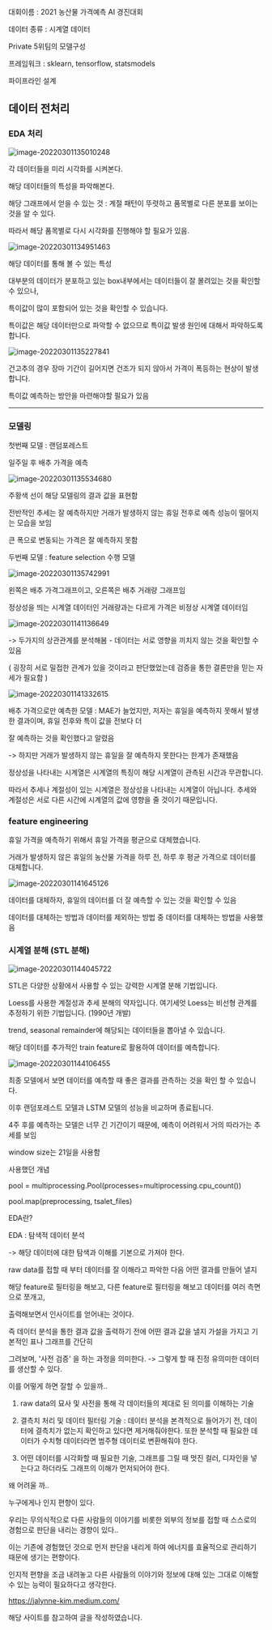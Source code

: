 대회이름 : 2021 농산물 가격예측 AI 경진대회

데이터 종류 : 시계열 데이터



Private 5위팀의 모델구성

프레임워크 : sklearn, tensorflow, statsmodels



파이프라인 설계

## 데이터 전처리

### EDA 처리

![image-20220301135010248](C:\Users\안재현\AppData\Roaming\Typora\typora-user-images\image-20220301135010248.png)

각 데이터들을 미리 시각화를 시켜본다. 

해당 데이터들의 특성을 파악해본다.

해당 그래프에서 얻을 수 있는 것 : 계절 패턴이 뚜렷하고 품목별로 다른 분포를 보이는 것을 알 수 있다.

따라서 해당 품목별로 다시 시각화를 진행해야 할 필요가 있음.

![image-20220301134951463](C:\Users\안재현\AppData\Roaming\Typora\typora-user-images\image-20220301134951463.png)

해당 데이터를 통해 볼 수 있는 특성

대부분의 데이터가 분포하고 있는 box내부에서는 데이터들이 잘 몰려있는 것을 확인할 수 있으나,

특이값이 많이 포함되어 있는 것을 확인할 수 있습니다.

특이값은 해당 데이터만으로 파악할 수 없으므로 특이값 발생 원인에 대해서 파악하도록 합니다.

![image-20220301135227841](C:\Users\안재현\AppData\Roaming\Typora\typora-user-images\image-20220301135227841.png)

건고추의 경우 장마 기간이 길어지면 건조가 되지 않아서 가격이 폭등하는 현상이 발생합니다.

특이값 예측하는 방안을 마련해야할 필요가 있음

---

### 모델링

첫번째 모델 : 랜덤포레스트

일주일 후 배추 가격을 예측

![image-20220301135534680](C:\Users\안재현\AppData\Roaming\Typora\typora-user-images\image-20220301135534680.png)

주황색 선이 해당 모델링의 결과 값을 표현함

전반적인 추세는 잘 예측하지만 거래가 발생하지 않는 휴일 전후로 예측 성능이 떨어지는 모습을 보임

큰 폭으로 변동되는 가격은 잘 예측하지 못함





두번째 모델 : feature selection 수행 모델

![image-20220301135742991](C:\Users\안재현\AppData\Roaming\Typora\typora-user-images\image-20220301135742991.png)



왼쪽은 배추 가격그래프이고, 오른쪽은 배추 거래량 그래프임

정상성을 띄는 시계열 데이터인 거래량과는 다르게 가격은 비정상 시계열 데이터임

![image-20220301141136649](C:\Users\안재현\AppData\Roaming\Typora\typora-user-images\image-20220301141136649.png)

-> 두가지의 상관관계를 분석해봄 - 데이터는 서로 영향을 끼치지 않는 것을 확인할 수 있음

( 굉장히 서로 밀접한 관계가 있을 것이라고 판단했었는데 검증을 통한 결론만을 믿는 자세가 필요함 )



![image-20220301141332615](C:\Users\안재현\AppData\Roaming\Typora\typora-user-images\image-20220301141332615.png)

배추 가격으로만 예측한 모델 : MAE가 늘었지만, 저자는 휴일을 예측하지 못해서 발생한 결과이며, 휴일 전후와 특이 값을 전보다 더

잘 예측하는 것을 확인했다고 알렸음

-> 하지만 거래가 발생하지 않는 휴일을 잘 예측하지 못한다는 한계가 존재했음



정상성을 나타내는 시계열은 시계열의 특징이 해당 시계열이 관측된 시간과 무관합니다.

따라서 추세나 계절성이 있는 시계열은 정상성을 나타내는 시계열이 아닙니다. 추세와 계절성은 서로 다른 시간에 시계열의 값에 영향을 줄 것이기 때문입니다. 



### feature engineering

휴일 가격을 예측하기 위해서 휴일 가격을 평균으로 대체했습니다.

거래가 발생하지 않은 휴일의 농산물 가격을 하루 전, 하루 후 평균 가격으로 데이터를 대체합니다.

![image-20220301141645126](C:\Users\안재현\AppData\Roaming\Typora\typora-user-images\image-20220301141645126.png)

데이터를 대체하자, 휴일의 데이터를 더 잘 예측할 수 있는 것을 확인할 수 있음

데이터를 대체하는 방법과 데이터를 제외하는 방법 중 데이터를 대체하는 방법을 사용했음



### 시계열 분해 (STL 분해)

![image-20220301144045722](C:\Users\안재현\AppData\Roaming\Typora\typora-user-images\image-20220301144045722.png)



STL은 다양한 상황에서 사용할 수 있는 강력한 시계열 분해 기법입니다.

Loess를 사용한 계절성과 추세 분해의 약자입니다. 여기세엇 Loess는 비선형 관계를 추정하기 위한 기법입니다. (1990년 개발)

trend, seasonal remainder에 해당되는 데이터들을 뽑아낼 수 있습니다.

해당 데이터를 추가적인 train feature로 활용하여 데이터를 예측합니다.

![image-20220301144106455](C:\Users\안재현\AppData\Roaming\Typora\typora-user-images\image-20220301144106455.png)

최종 모델에서 보면 데이터를 예측할 때 좋은 결과를 관측하는 것을 확인 할 수 있습니다.



이후 랜덤포레스트 모델과 LSTM 모델의 성능을 비교하며 종료됩니다.

4주 후를 예측하는 모델은 너무 긴 기간이기 때문에, 예측이 어려워서 거의 따라가는 추세를 보임

window size는 21일을 사용함



사용했던 개념

pool = multiprocessing.Pool(processes=multiprocessing.cpu_count())

pool.map(preprocessing, tsalet_files)







EDA란?

EDA : 탐색적 데이터 분석

-> 해당 데이터에 대한 탐색과 이해를 기본으로 가져야 한다.

raw data를 접할 때 부터 데이터를 잘 이해라고 파악한 다음 어떤 결과를 만들어 낼지 

해당 feature로 필터링을 해보고, 다른 feature로 필터링을 해보고 데이터를 여러 측면으로 쪼개고,

출력해보면서 인사이트를 얻어내는 것이다.

즉 데이터 분석을 통한 결과 값을 출력하기 전에 어떤 결과 값을 낼지 가설을 가지고 기본적인 표나 그래프를 간단히

그려보며, '사전 검증' 을 하는 과정을 의미한다. -> 그렇게 할 때 진정 유의미한 데이터를 생산할 수 있다.



이를 어떻게 하면 잘할 수 있을까..

1. raw data의 묘사 및 사전을 통해 각 데이터들의 제대로 된 의미를 이해하는 기술

2. 결측치 처리 및 데이터 필터링 기술 : 데이터 분석을 본격적으로 들어가기 전, 데이터에 결측치가 없는지 확인하고 있다면 제거해줘야한다. 또한 분석할 때 필요한 데이터가 수치형 데이터라면 범주형 데이터로 변환해줘야 한다.
3. 어떤 데이터를 시각화할 때 필요한 기술, 그래프를 그릴 때 멋진 컬러, 디자인을 넣는다고 하더라도 그래프의 이해가 먼저되어야 한다.

왜 어려울 까..



누구에게나 인지 편향이 있다.

우리는 무의식적으로 다른 사람들의 이야기를 비롯한 외부의 정보를 접할 때 스스로의 경험으로 판단을 내리는 경향이 있다..

이는 기존에 경험했던 것으로 먼저 판단을 내리게 하여 에너지를 효율적으로 관리하기 때문에 생기는 편향이다.

인지적 편향을 조금 내려놓고 다른 사람들의 이야기와 정보에 대해 있는 그대로 이해할 수 있는 능력이 필요하다고 생각한다.

https://jalynne-kim.medium.com/

해당 사이트를 참고하여 글을 작성하였습니다.

